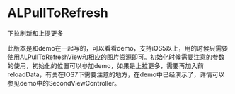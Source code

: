 ALPullToRefresh
==============


下拉刷新和上提更多

此版本是和demo在一起写的，可以看看demo，支持iOS5以上，用的时候只需要使用ALPullToRefreshView和相应的图片资源即可。初始化时候需要注意的参数的使用，初始化的位置可以参加demo，如果是上拉更多，需要再加入前reloadData，有关在IOS7下需要注意的地方，在demo中已经演示了，详情可以参见demo中的SecondViewController。
